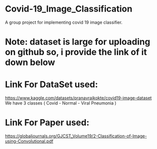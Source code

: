 # Covid-19_Image_Classification
A group project for implementing covid 19 image classifier.

# Note: dataset is large for uploading on github so, i provide the link of it down below

# Link For DataSet used:
https://www.kaggle.com/datasets/pranavraikokte/covid19-image-dataset
We have 3 classes ( Covid - Normal - Viral Pneumonia )

# Link For Paper used:
https://globaljournals.org/GJCST_Volume19/2-Classification-of-Image-using-Convolutional.pdf
